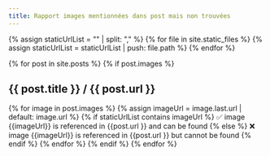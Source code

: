 ```yaml
---
title: Rapport images mentionnées dans post mais non trouvées
---
```

{% assign staticUrlList = "" | split: "," %}
{% for file in site.static_files %}
  {% assign staticUrlList = staticUrlList | push: file.path %}
{% endfor %}

{% for post in site.posts %}
  {% if post.images %}
## {{ post.title }} / {{ post.url }}
  {% for image in post.images %}
    {% assign imageUrl = image.last.url | default: image.url %}
    {% if staticUrlList contains imageUrl %}
      ✅ image {{imageUrl}} is referenced in {{post.url }}  and can be found
    {% else %}
      ❌ image {{imageUrl}} is referenced in {{post.url }}  but cannot be found
    {% endif %}
  {% endfor %}
 {% endif %}
{% endfor %}
